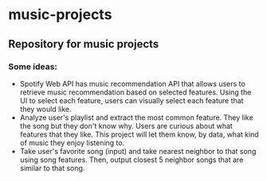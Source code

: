 # music-projects
## Repository for music projects
### Some ideas:
- Spotify Web API has music recommendation API that allows users to retrieve music recommendation based on selected features. Using the UI to select each feature, users can visually select each feature that they would like.
- Analyze user's playlist and extract the most common feature. They like the song but they don't know why. Users are curious about what features that they like. This project will let them know, by data, what kind of music they enjoy listening to.
- Take user's favorite song (input) and take nearest neighbor to that song using song features. Then, output closest 5 neighbor songs that are similar to that song. 

